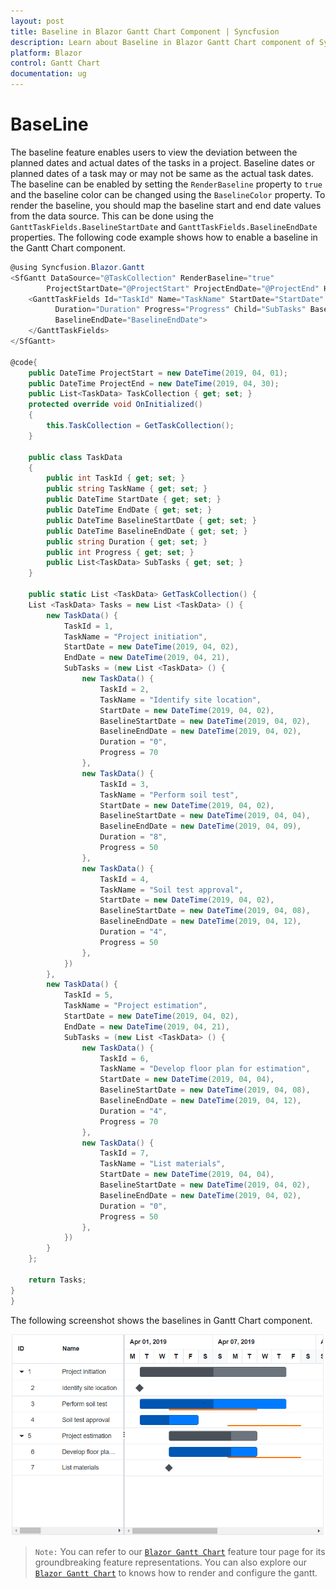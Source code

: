 ```yaml
---
layout: post
title: Baseline in Blazor Gantt Chart Component | Syncfusion 
description: Learn about Baseline in Blazor Gantt Chart component of Syncfusion, and more details.
platform: Blazor
control: Gantt Chart
documentation: ug
---
```


# BaseLine

The baseline feature enables users to view the deviation between the planned dates and actual dates of the tasks in a project. Baseline dates or planned dates of a task may or may not be same as the actual task dates. The baseline can be enabled by setting the `RenderBaseline` property to `true` and the baseline color can be changed using the `BaselineColor` property. To render the baseline, you should map the baseline start and end date values from the data source. This can be done using the `GanttTaskFields.BaselineStartDate` and `GanttTaskFields.BaselineEndDate` properties. The following code example shows how to enable a baseline in the Gantt Chart component.

```csharp
@using Syncfusion.Blazor.Gantt
<SfGantt DataSource="@TaskCollection" RenderBaseline="true"
        ProjectStartDate="@ProjectStart" ProjectEndDate="@ProjectEnd" Height="450px" Width="700px">
    <GanttTaskFields Id="TaskId" Name="TaskName" StartDate="StartDate" EndDate="EndDate"
          Duration="Duration" Progress="Progress" Child="SubTasks" BaselineStartDate="BaselineStartDate"
          BaselineEndDate="BaselineEndDate">
    </GanttTaskFields>
</SfGantt>

@code{
    public DateTime ProjectStart = new DateTime(2019, 04, 01);
    public DateTime ProjectEnd = new DateTime(2019, 04, 30);
    public List<TaskData> TaskCollection { get; set; }
    protected override void OnInitialized()
    {
        this.TaskCollection = GetTaskCollection();
    }

    public class TaskData
    {
        public int TaskId { get; set; }
        public string TaskName { get; set; }
        public DateTime StartDate { get; set; }
        public DateTime EndDate { get; set; }
        public DateTime BaselineStartDate { get; set; }
        public DateTime BaselineEndDate { get; set; }
        public string Duration { get; set; }
        public int Progress { get; set; }
        public List<TaskData> SubTasks { get; set; }
    }

    public static List <TaskData> GetTaskCollection() {
    List <TaskData> Tasks = new List <TaskData> () {
        new TaskData() {
            TaskId = 1,
            TaskName = "Project initiation",
            StartDate = new DateTime(2019, 04, 02),
            EndDate = new DateTime(2019, 04, 21),
            SubTasks = (new List <TaskData> () {
                new TaskData() {
                    TaskId = 2,
                    TaskName = "Identify site location",
                    StartDate = new DateTime(2019, 04, 02),
                    BaselineStartDate = new DateTime(2019, 04, 02),
                    BaselineEndDate = new DateTime(2019, 04, 02),
                    Duration = "0",
                    Progress = 70
                },
                new TaskData() {
                    TaskId = 3,
                    TaskName = "Perform soil test",
                    StartDate = new DateTime(2019, 04, 02),
                    BaselineStartDate = new DateTime(2019, 04, 04),
                    BaselineEndDate = new DateTime(2019, 04, 09),
                    Duration = "8",
                    Progress = 50
                },
                new TaskData() {
                    TaskId = 4,
                    TaskName = "Soil test approval",
                    StartDate = new DateTime(2019, 04, 02),
                    BaselineStartDate = new DateTime(2019, 04, 08),
                    BaselineEndDate = new DateTime(2019, 04, 12),
                    Duration = "4",
                    Progress = 50
                },
            })
        },
        new TaskData() {
            TaskId = 5,
            TaskName = "Project estimation",
            StartDate = new DateTime(2019, 04, 02),
            EndDate = new DateTime(2019, 04, 21),
            SubTasks = (new List <TaskData> () {
                new TaskData() {
                    TaskId = 6,
                    TaskName = "Develop floor plan for estimation",
                    StartDate = new DateTime(2019, 04, 04),
                    BaselineStartDate = new DateTime(2019, 04, 08),
                    BaselineEndDate = new DateTime(2019, 04, 12),
                    Duration = "4",
                    Progress = 70
                },
                new TaskData() {
                    TaskId = 7,
                    TaskName = "List materials",
                    StartDate = new DateTime(2019, 04, 04),
                    BaselineStartDate = new DateTime(2019, 04, 02),
                    BaselineEndDate = new DateTime(2019, 04, 02),
                    Duration = "0",
                    Progress = 50
                },
            })
        }
    };

    return Tasks;
}
}
```

The following screenshot shows the baselines in Gantt Chart component.

![Alt text](images/baseline.png)

> `Note:` You can refer to our [`Blazor Gantt Chart`](https://www.syncfusion.com/blazor-components/blazor-gantt-chart) feature tour page for its groundbreaking feature representations. You can also explore our [`Blazor Gantt Chart`](https://blazor.syncfusion.com/demos/gantt-chart/default-functionalities?theme=bootstrap4) to knows how to render and configure the gantt.